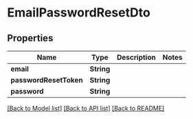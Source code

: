 # EmailPasswordResetDto

## Properties
Name | Type | Description | Notes
------------ | ------------- | ------------- | -------------
**email** | **String** |  | 
**passwordResetToken** | **String** |  | 
**password** | **String** |  | 

[[Back to Model list]](../README.md#documentation-for-models) [[Back to API list]](../README.md#documentation-for-api-endpoints) [[Back to README]](../README.md)


